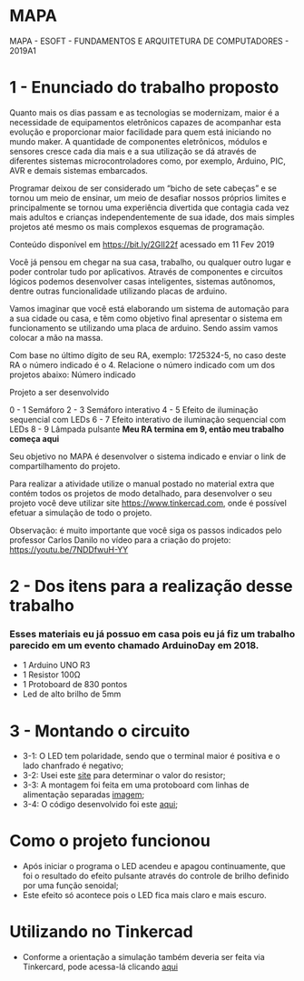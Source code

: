 # MAPA
MAPA - ESOFT - FUNDAMENTOS E ARQUITETURA DE COMPUTADORES - 2019A1

# 1 - Enunciado do trabalho proposto
Quanto mais os dias passam e as tecnologias se modernizam, maior é a necessidade de equipamentos eletrônicos capazes de acompanhar esta evolução e proporcionar maior facilidade para quem está iniciando no mundo maker. A quantidade de componentes eletrônicos, módulos e sensores cresce cada dia mais e a sua utilização se dá através de diferentes sistemas microcontroladores como, por exemplo, Arduino, PIC, AVR e demais sistemas embarcados.

Programar deixou de ser considerado um “bicho de sete cabeças” e se tornou um meio de ensinar, um meio de desafiar nossos próprios limites e principalmente se tornou uma experiência divertida que contagia cada vez mais adultos e crianças independentemente de sua idade, dos mais simples projetos até mesmo os mais complexos esquemas de programação.

Conteúdo disponível em <https://bit.ly/2GII22f> acessado em 11 Fev 2019

Você já pensou em chegar na sua casa, trabalho, ou qualquer outro lugar e poder controlar tudo por aplicativos. Através de componentes e circuitos lógicos podemos desenvolver casas inteligentes, sistemas autônomos, dentre outras funcionalidade utilizando placas de arduino.

Vamos imaginar que você está elaborando um sistema de automação para a sua cidade ou casa, e têm como objetivo final apresentar o sistema em funcionamento se utilizando uma placa de arduino. Sendo assim vamos colocar a mão na massa.


Com base no último dígito de seu RA, exemplo: 1725324-5, no caso deste RA o número indicado é o 4. Relacione o número indicado com um dos projetos abaixo:
Número indicado

Projeto a ser desenvolvido

0 - 1           Semáforo
2 - 3           Semáforo interativo
4 - 5           Efeito de iluminação sequencial com LEDs
6 - 7           Efeito interativo de iluminação sequencial com LEDs
8 - 9           Lâmpada pulsante **Meu RA termina em 9, então meu trabalho começa aqui**

Seu objetivo no MAPA é desenvolver o sistema indicado e enviar o link de compartilhamento do projeto.

Para realizar a atividade utilize o manual postado no material extra que contém todos os projetos de modo detalhado, para desenvolver o seu projeto você deve utilizar site https://www.tinkercad.com, onde é possível efetuar a simulação de todo o projeto.

Observação: é muito importante que você siga os passos indicados pelo professor Carlos Danilo no vídeo para a criação do projeto: https://youtu.be/7NDDfwuH-YY

# 2 - Dos itens para a realização desse trabalho
### Esses materiais eu já possuo em casa pois eu já fiz um trabalho parecido em um evento chamado ArduinoDay em 2018.
- 1 Arduino UNO R3
- 1 Resistor 100Ω
- 1 Protoboard de 830 pontos
- Led de alto brilho de 5mm

# 3 - Montando o circuito 
   - 3-1: O LED tem polaridade, sendo que o terminal maior é positiva e o lado chanfrado é negativo;
   - 3-2: Usei este [site](http://www.squids.com.br/arduino/index.php/tabelas/tabela-de-resistores-para-leds-de-acordo-com-a-fonte-de-alimentacao) para determinar o valor do resistor;
   - 3-3: A montagem foi feita em uma protoboard com linhas de alimentação separadas [imagem](/imagens/protoboard.png);
   - 3-4: O código desenvolvido foi este [aqui](/Código/codearduino.c);
    
# Como o projeto funcionou
- Após iniciar o programa o LED acendeu e apagou continuamente, que foi o resultado do efeito pulsante através do controle de brilho definido por uma função senoidal;
- Este efeito só acontece pois o LED fica mais claro e mais escuro.

# Utilizando no Tinkercad
- Conforme a orientação a simulação também deveria ser feita via Tinkercard, pode acessa-lá clicando [aqui](https://www.tinkercad.com/things/bSTNKFbv66I-natalia-s-raythz-ra-1950178-5-/editel?sharecode=Sggip2bqt2PQ0-Oa6hO0OtPx4wBCh6Q3gqp13vt8m2Q=)
